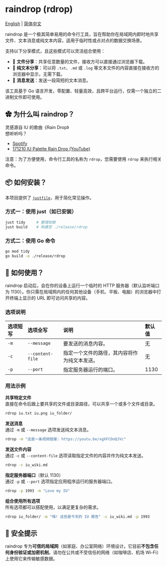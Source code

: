 # raindrop (rdrop)

[English](README.md) | [简体中文](README.zh-CN.md)

raindrop 是一个极其简单易用的命令行工具，旨在帮助你在局域网内即时地共享文件、文本消息或纯文本内容，适用于临时性或点对点的数据交换场景。

支持以下分享模式，且这些模式可以灵活组合使用：

- 📁 **文件分享**：共享任意数量的文件，接收方可以直接通过浏览器下载。
- 📄 **纯文本分享**：可以将 `.txt`、`.md` 或 `.log` 等文本文件的内容直接在接收方的浏览器中显示，无需下载。
- 💬 **消息发送**：发送一段简短的文本消息。

该工具基于 Go 语言开发，零配置、轻量高效，且跨平台运行，仅需一个独立的二进制文件即可使用。

## ✿ 为什么叫 raindrop？

灵感源自 IU 的歌曲《Rain Drop》  
想听听吗？

- [Spotify](https://open.spotify.com/track/6tlMVCqZlmxfnjZt3OiHjE)
- [171210 IU Palette Rain Drop (YouTube)](https://youtu.be/xgXFCOoQJVc)

注意：为了方便使用，命令行工具的名称为 `rdrop`，您需要使用 `rdrop` 来执行相关命令。

## 📦 如何安装？

本项目提供了 [`justfile`](https://github.com/casey/just)，用于简化常见操作。

### 方式一：使用 just（如已安装）

```bash
just tidy     # 整理依赖
just build    # 构建至 ./release/rdrop
```

### 方式二：使用 Go 命令

```bash
go mod tidy
go build -o ./release/rdrop
```

## 🤯 如何使用？

raindrop 启动后，会在你的设备上运行一个临时的 HTTP 服务器（默认监听端口为 1130）。你只需在局域网内的任何其他设备（手机、平板、电脑）的浏览器中打开终端上显示的 URL 即可访问共享的内容。

### 选项说明

| 选项短写 | 选项全写       | 说明                                                                         | 默认值 |
| :------- | :------------- | :--------------------------------------------------------------------------- | :----- |
| `-m`     | `--message`    | 要发送的消息内容。                                                           | 无     |
| `-c`     | `--content-file` | 指定一个文件的路径，其内容将作为纯文本发送。                                 | 无     |
| `-p`     | `--port`       | 指定服务器运行的端口。                                                       | 1130   |

### 用法示例

**共享特定文件**  
直接在命令后跟上要共享的文件或目录路径，可以共享一个或多个文件或目录。

```bash
rdrop iu.txt iu.png iu_folder/
```

**发送消息**  
通过 `-m` 或 `--message` 选项发送纯文本消息。

```bash
rdrop -m "这是一条视频链接: https://youtu.be/xgXFCOoQJVc"
```

**发送文件内容**  
通过 `-c` 或 `--content-file` 选项读取指定文件的内容并作为纯文本发送。

```bash
rdrop -c iu_wiki.md
```

**指定服务器端口**（默认 1130）  
通过 `-p` 或 `--port` 选项指定应用程序运行的服务器端口。

```bash
rdrop -p 1993 -m "Love my IU"
```

**组合使用所有选项**  
所有选项都可以搭配使用，以满足更复杂的需求。

```bash
rdrop iu_folder/ -m "嗨! 这些是今天的 IU 报告" -c iu_wiki.md -p 1993
```

## 🥺 安全提示

raindrop 专为**可信的局域网**（如家庭、办公室网络）环境设计。它目前**不包含任何身份验证或加密机制**。请勿在公共或不受信任的网络（如咖啡店、机场 Wi-Fi）上使用它来传输敏感数据。
